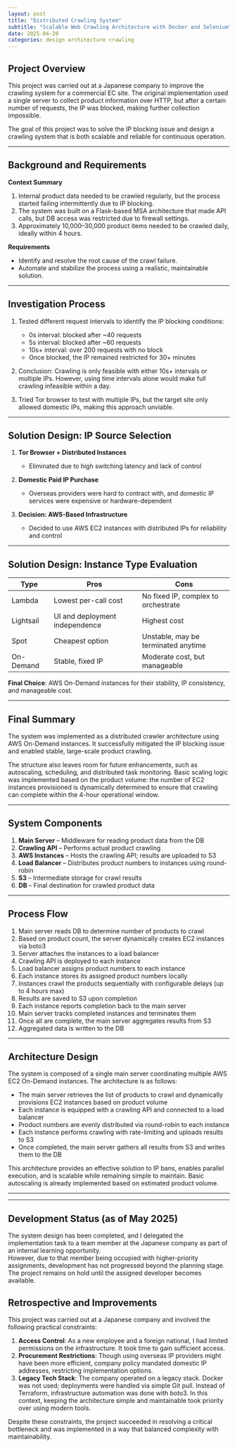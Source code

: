 ```yaml
---
layout: post
title: "Distributed Crawling System"
subtitle: "Scalable Web Crawling Architecture with Docker and Selenium"
date: 2025-04-20
categories: design architecture crawling
---
```


## Project Overview

This project was carried out at a Japanese company to improve the crawling system for a commercial EC site. The original implementation used a single server to collect product information over HTTP, but after a certain number of requests, the IP was blocked, making further collection impossible.

The goal of this project was to solve the IP blocking issue and design a crawling system that is both scalable and reliable for continuous operation.

---

## Background and Requirements

**Context Summary**

1. Internal product data needed to be crawled regularly, but the process started failing intermittently due to IP blocking.
2. The system was built on a Flask-based MSA architecture that made API calls, but DB access was restricted due to firewall settings.
3. Approximately 10,000–30,000 product items needed to be crawled daily, ideally within 4 hours.

**Requirements**

* Identify and resolve the root cause of the crawl failure.
* Automate and stabilize the process using a realistic, maintainable solution.

---

## Investigation Process

1. Tested different request intervals to identify the IP blocking conditions:

   * 0s interval: blocked after \~40 requests
   * 5s interval: blocked after \~60 requests
   * 10s+ interval: over 200 requests with no block
   * Once blocked, the IP remained restricted for 30+ minutes

2. Conclusion: Crawling is only feasible with either 10s+ intervals or multiple IPs. However, using time intervals alone would make full crawling infeasible within a day.

3. Tried Tor browser to test with multiple IPs, but the target site only allowed domestic IPs, making this approach unviable.

---

## Solution Design: IP Source Selection

1. **Tor Browser + Distributed Instances**

   * Eliminated due to high switching latency and lack of control

2. **Domestic Paid IP Purchase**

   * Overseas providers were hard to contract with, and domestic IP services were expensive or hardware-dependent

3. **Decision: AWS-Based Infrastructure**

   * Decided to use AWS EC2 instances with distributed IPs for reliability and control

---

## Solution Design: Instance Type Evaluation

| Type      | Pros                           | Cons                                |
| --------- | ------------------------------ | ----------------------------------- |
| Lambda    | Lowest per-call cost           | No fixed IP, complex to orchestrate |
| Lightsail | UI and deployment independence | Highest cost                        |
| Spot      | Cheapest option                | Unstable, may be terminated anytime |
| On-Demand | Stable, fixed IP               | Moderate cost, but manageable       |

**Final Choice**: AWS On-Demand instances for their stability, IP consistency, and manageable cost.

---

## Final Summary

The system was implemented as a distributed crawler architecture using AWS On-Demand instances. It successfully mitigated the IP blocking issue and enabled stable, large-scale product crawling.

The structure also leaves room for future enhancements, such as autoscaling, scheduling, and distributed task monitoring. Basic scaling logic was implemented based on the product volume: the number of EC2 instances provisioned is dynamically determined to ensure that crawling can complete within the 4-hour operational window.

---

## System Components

1. **Main Server** – Middleware for reading product data from the DB
2. **Crawling API** – Performs actual product crawling
3. **AWS Instances** – Hosts the crawling API; results are uploaded to S3
4. **Load Balancer** – Distributes product numbers to instances using round-robin
5. **S3** – Intermediate storage for crawl results
6. **DB** – Final destination for crawled product data

---

## Process Flow

1. Main server reads DB to determine number of products to crawl
2. Based on product count, the server dynamically creates EC2 instances via boto3
3. Server attaches the instances to a load balancer
4. Crawling API is deployed to each instance
5. Load balancer assigns product numbers to each instance
6. Each instance stores its assigned product numbers locally
7. Instances crawl the products sequentially with configurable delays (up to 4 hours max)
8. Results are saved to S3 upon completion
9. Each instance reports completion back to the main server
10. Main server tracks completed instances and terminates them
11. Once all are complete, the main server aggregates results from S3
12. Aggregated data is written to the DB

---

## Architecture Design

The system is composed of a single main server coordinating multiple AWS EC2 On-Demand instances. The architecture is as follows:

* The main server retrieves the list of products to crawl and dynamically provisions EC2 instances based on product volume
* Each instance is equipped with a crawling API and connected to a load balancer
* Product numbers are evenly distributed via round-robin to each instance
* Each instance performs crawling with rate-limiting and uploads results to S3
* Once completed, the main server gathers all results from S3 and writes them to the DB

This architecture provides an effective solution to IP bans, enables parallel execution, and is scalable while remaining simple to maintain. Basic autoscaling is already implemented based on estimated product volume.

---
---

## Development Status (as of May 2025)

The system design has been completed, and I delegated the implementation task to a team member at the Japanese company as part of an internal learning opportunity.  
However, due to that member being occupied with higher-priority assignments, development has not progressed beyond the planning stage.  
The project remains on hold until the assigned developer becomes available.

## Retrospective and Improvements

This project was carried out at a Japanese company and involved the following practical constraints:

1. **Access Control**: As a new employee and a foreign national, I had limited permissions on the infrastructure. It took time to gain sufficient access.
2. **Procurement Restrictions**: Though using overseas IP providers might have been more efficient, company policy mandated domestic IP addresses, restricting implementation options.
3. **Legacy Tech Stack**: The company operated on a legacy stack. Docker was not used; deployments were handled via simple Git pull. Instead of Terraform, infrastructure automation was done with boto3. In this context, keeping the architecture simple and maintainable took priority over using modern tools.

Despite these constraints, the project succeeded in resolving a critical bottleneck and was implemented in a way that balanced complexity with maintainability.
